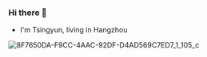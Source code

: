 ### Hi there 👋

- I'm Tsingyun, living in Hangzhou

![8F7650DA-F9CC-4AAC-92DF-D4AD569C7ED7_1_105_c](https://user-images.githubusercontent.com/56377217/187681840-7db15c7c-9829-473e-a550-1d1972983d13.jpeg)

<!--
**imtsingyun/imtsingyun** is a ✨ _special_ ✨ repository because its `README.md` (this file) appears on your GitHub profile.

Here are some ideas to get you started:


- 🔭 I’m currently working on ...
- 🌱 I’m currently learning ...
- 👯 I’m looking to collaborate on ...
- 🤔 I’m looking for help with ...
- 💬 Ask me about ...
- 📫 How to reach me: ...
- 😄 Pronouns: ...
- ⚡ Fun fact: ...
-->
